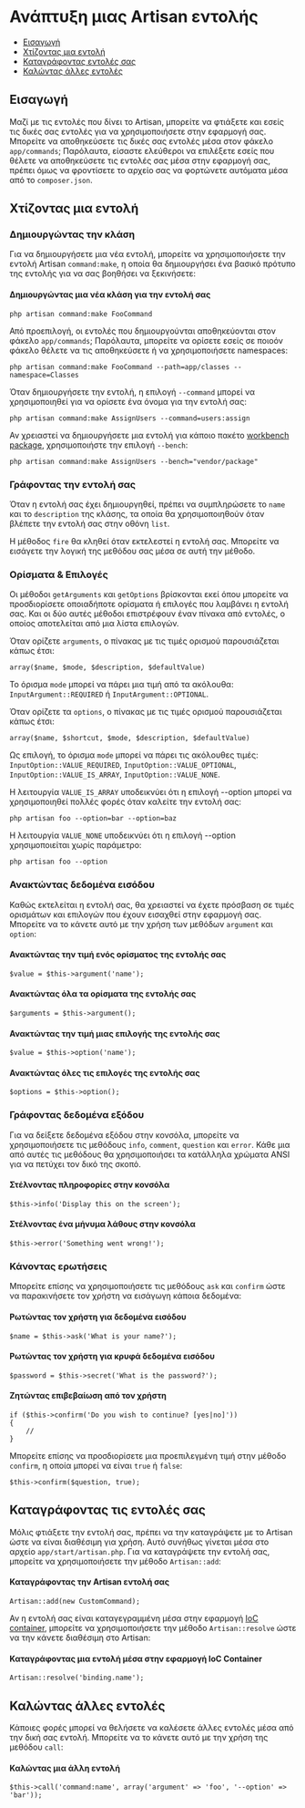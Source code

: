 # Ανάπτυξη μιας Artisan εντολής

- [Εισαγωγή](#introduction)
- [Χτίζοντας μια εντολή](#building-a-command)
- [Καταγράφοντας εντολές σας](#registering-commands)
- [Καλώντας άλλες εντολές](#calling-other-commands)

<a name="introduction"></a>
## Εισαγωγή

Μαζί με τις εντολές που δίνει το Artisan, μπορείτε να φτιάξετε και εσείς τις δικές σας εντολές για να χρησιμοποιήσετε στην εφαρμογή σας. Μπορείτε να αποθηκεύσετε τις δικές σας εντολές μέσα στον φάκελο `app/commands`; Παρόλαυτα, είσαστε ελεύθεροι να επιλέξετε εσείς που θέλετε να αποθηκεύσετε τις εντολές σας μέσα στην εφαρμογή σας, πρέπει όμως να φροντίσετε το αρχείο σας να φορτώνετε αυτόματα μέσα από το `composer.json`.

<a name="building-a-command"></a>
## Χτίζοντας μια εντολή

### Δημιουργώντας την κλάση

Για να δημιουργήσετε μια νέα εντολή, μπορείτε να χρησιμοποιήσετε την εντολή Artisan `command:make`, η οποία θα δημιουργήσει ένα βασικό πρότυπο της εντολής για να σας βοηθήσει να ξεκινήσετε:

#### Δημιουργώντας μια νέα κλάση για την εντολή σας

	php artisan command:make FooCommand

Από προεπιλογή, οι εντολές που δημιουργούνται αποθηκεύονται στον φάκελο `app/commands`; Παρόλαυτα, μπορείτε να ορίσετε εσείς σε ποιοόν φάκελο θέλετε να τις αποθηκεύσετε ή να χρησιμοποιήσετε namespaces:

	php artisan command:make FooCommand --path=app/classes --namespace=Classes

Όταν δημιουργήσετε την εντολή, η επιλογή `--command` μπορεί να χρησιμοποιηθεί για να ορίσετε ένα όνομα για την εντολή σας:

	php artisan command:make AssignUsers --command=users:assign

Αν χρειαστεί να δημιουργήσετε μια εντολή για κάποιο πακέτο [workbench package](/docs/packages), χρησιμοποιήστε την επιλογή `--bench`:

	php artisan command:make AssignUsers --bench="vendor/package"

### Γράφοντας την εντολή σας

Όταν η εντολή σας έχει δημιουργηθεί, πρέπει να συμπληρώσετε το `name` και το `description` της κλάσης, τα οποία θα χρησιμοποιηθούν όταν βλέπετε την εντολή σας στην οθόνη `list`.

Η μέθοδος `fire` θα κληθεί όταν εκτελεστεί η εντολή σας. Μπορείτε να εισάγετε την λογική της μεθόδου σας μέσα σε αυτή την μέθοδο.

### Ορίσματα & Επιλογές

Οι μέθοδοι `getArguments` και `getOptions` βρίσκονται εκεί όπου μπορείτε να προσδιορίσετε οποιαδήποτε ορίσματα ή επιλογές που λαμβάνει η εντολή σας. Και οι δύο αυτές μέθοδοι επιστρέφουν έναν πίνακα από εντολές, ο οποίος αποτελείται από μια λίστα επιλογών.

Όταν ορίζετε `arguments`, ο πίνακας με τις τιμές ορισμού παρουσιάζεται κάπως έτσι:

	array($name, $mode, $description, $defaultValue)

Το όρισμα `mode` μπορεί να πάρει μια τιμή από τα ακόλουθα: `InputArgument::REQUIRED` ή `InputArgument::OPTIONAL`.

Όταν ορίζετε τα `options`, ο πίνακας με τις τιμές ορισμού παρουσιάζεται κάπως έτσι:

	array($name, $shortcut, $mode, $description, $defaultValue)

Ως επιλογή, το όρισμα `mode` μπορεί να πάρει τις ακόλουθες τιμές: `InputOption::VALUE_REQUIRED`, `InputOption::VALUE_OPTIONAL`, `InputOption::VALUE_IS_ARRAY`, `InputOption::VALUE_NONE`.

Η λειτουργία `VALUE_IS_ARRAY` υποδεικνύει ότι η επιλογή --option μπορεί να χρησιμοποιηθεί πολλές φορές όταν καλείτε την εντολή σας:

	php artisan foo --option=bar --option=baz

Η λειτουργία `VALUE_NONE` υποδεικνύει ότι η επιλογή --option χρησιμοποιείται χωρίς παράμετρο:

	php artisan foo --option

### Ανακτώντας δεδομένα εισόδου

Καθώς εκτελείται η εντολή σας, θα χρειαστεί να έχετε πρόσβαση σε τιμές ορισμάτων και επιλογών που έχουν εισαχθεί στην εφαρμογή σας. Μπορείτε να το κάνετε αυτό με την χρήση των μεθόδων `argument` και `option`:

#### Ανακτώντας την τιμή ενός ορίσματος της εντολής σας

	$value = $this->argument('name');

#### Ανακτώντας όλα τα ορίσματα της εντολής σας

	$arguments = $this->argument();

#### Ανακτώντας την τιμή μιας επιλογής της εντολής σας

	$value = $this->option('name');

#### Ανακτώντας όλες τις επιλογές της εντολής σας

	$options = $this->option();

### Γράφοντας δεδομένα εξόδου

Για να δείξετε δεδομένα εξόδου στην κονσόλα, μπορείτε να χρησιμοποιήσετε τις μεθόδους `info`, `comment`, `question` και `error`. Κάθε μια από αυτές τις μεθόδους θα χρησιμοποιήσει τα κατάλληλα χρώματα ANSI για να πετύχει τον δικό της σκοπό.

#### Στέλνοντας πληροφορίες στην κονσόλα

	$this->info('Display this on the screen');

#### Στέλνοντας ένα μήνυμα λάθους στην κονσόλα

	$this->error('Something went wrong!');

### Κάνοντας ερωτήσεις

Μπορείτε επίσης να χρησιμοποιήσετε τις μεθόδους `ask` και `confirm` ώστε να παρακινήσετε τον χρήστη να εισάγωγη κάποια δεδομένα:

#### Ρωτώντας τον χρήστη για δεδομένα εισόδου

	$name = $this->ask('What is your name?');

#### Ρωτώντας τον χρήστη για κρυφά δεδομένα εισόδου

	$password = $this->secret('What is the password?');

#### Ζητώντας επιβεβαίωση από τον χρήστη

	if ($this->confirm('Do you wish to continue? [yes|no]'))
	{
		//
	}

Μπορείτε επίσης να προσδιορίσετε μια προεπιλεγμένη τιμή στην μέθοδο `confirm`, η οποία μπορεί να είναι `true` ή `false`:

	$this->confirm($question, true);

<a name="registering-commands"></a>
## Καταγράφοντας τις εντολές σας

Μόλις φτιάξετε την εντολή σας, πρέπει να την καταγράψετε με το Artisan ώστε να είναι διαθέσιμη για χρήση. Αυτό συνήθως γίνεται μέσα στο αρχείο `app/start/artisan.php`. Για να καταγράψετε την εντολή σας, μπορείτε να χρησιμοποιήσετε την μέθοδο `Artisan::add`:

#### Καταγράφοντας την Artisan εντολή σας

	Artisan::add(new CustomCommand);

Αν η εντολή σας είναι καταγεγραμμένη μέσα στην εφαρμογή [IoC container](/docs/ioc), μπορείτε να χρησιμοποιήσετε την μέθοδο `Artisan::resolve` ώστε να την κάνετε διαθέσιμη στο Artisan:

#### Καταγράφοντας μια εντολή μέσα στην εφαρμογή IoC Container

	Artisan::resolve('binding.name');

<a name="calling-other-commands"></a>
## Καλώντας άλλες εντολές

Κάποιες φορές μπορεί να θελήσετε να καλέσετε άλλες εντολές μέσα από την δική σας εντολή. Μπορείτε να το κάνετε αυτό με την χρήση της μεθόδου `call`:

#### Καλώντας μια άλλη εντολή

	$this->call('command:name', array('argument' => 'foo', '--option' => 'bar'));
